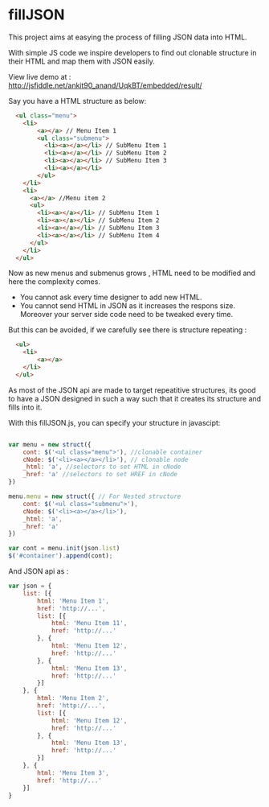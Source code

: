fillJSON
========

This project aims at easying the process of filling JSON data into HTML. 

With simple JS code we inspire developers to find out clonable structure in their HTML and map them with JSON easily.

View live demo at : http://jsfiddle.net/ankit90_anand/UqkBT/embedded/result/


Say you have a HTML structure as below:

```html
  <ul class="menu">
    <li>
        <a></a> // Menu Item 1
        <ul class="submenu">
          <li><a></a></li> // SubMenu Item 1
          <li><a></a></li> // SubMenu Item 2
          <li><a></a></li> // SubMenu Item 3
          <li><a></a></li>
        </ul>
    </li>
    <li>
      <a></a> //Menu item 2
      <ul>
        <li><a></a></li> // SubMenu Item 1
        <li><a></a></li> // SubMenu Item 2
        <li><a></a></li> // SubMenu Item 3
        <li><a></a></li> // SubMenu Item 4
      </ul>
    </li>
  </ul>
```
Now as new menus and submenus grows , HTML need to be modified and here the complexity comes.


 * You cannot ask every time designer to add new HTML.
 * You cannot send HTML in JSON as it increases the respons size. Moreover your server side code need to be tweaked every time.
 

But this can be avoided, if we carefully see there is structure repeating : 

```html
  <ul>
    <li>
        <a></a>
    </li>
  </ul>
```

As most of the JSON api are made to target repeatitive structures, its good to have a JSON designed in such a way such that it creates its structure and fills into it.


With this fillJSON.js, you can specify your structure in javascipt:

```javascript

var menu = new struct({
    cont: $('<ul class="menu">'), //clonable container
    cNode: $('<li><a></a></li>'), // clonable node
    _html: 'a', //selectors to set HTML in cNode
    _href: 'a' //selectors to set HREF in cNode
})

menu.menu = new struct({ // For Nested structure 
    cont: $('<ul class="submenu">'),
    cNode: $('<li><a></a></li>'),
    _html: 'a',
    _href: 'a'
})

var cont = menu.init(json.list)
$('#container').append(cont);

```

And JSON api as : 

```javascript
var json = {
    list: [{
        html: 'Menu Item 1',
        href: 'http://...',
        list: [{
            html: 'Menu Item 11',
            href: 'http://...'
        }, {
            html: 'Menu Item 12',
            href: 'http://...'
        }, {
            html: 'Menu Item 13',
            href: 'http://...'
        }]
    }, {
        html: 'Menu Item 2',
        href: 'http://...',
        list: [{
            html: 'Menu Item 12',
            href: 'http://...'
        }, {
            html: 'Menu Item 13',
            href: 'http://...'
        }]
    }, {
        html: 'Menu Item 3',
        href: 'http://...'
    }]
}
```



